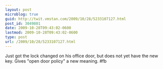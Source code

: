 ```yaml
---
layout: post
microblog: true
guid: http://twit.vmstan.com/2009/10/28/5233107127.html
post_id: 3049801
date: 2009-10-28T09:43:02-0600
lastmod: 2009-10-28T09:43:02-0600
type: post
url: /2009/10/28/5233107127.html
---
```

Just got the lock changed on his office door, but does not yet have the new key. Gives "open door policy" a new meaning. #fb

